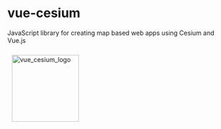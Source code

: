 # vue-cesium
JavaScript library for creating map based web apps using Cesium and Vue.js

<img src="https://image.ibb.co/b1toVH/vue_cesium_logo.png" alt="vue_cesium_logo" border="0" width=150 alt="Drawing" style="margin:10">
